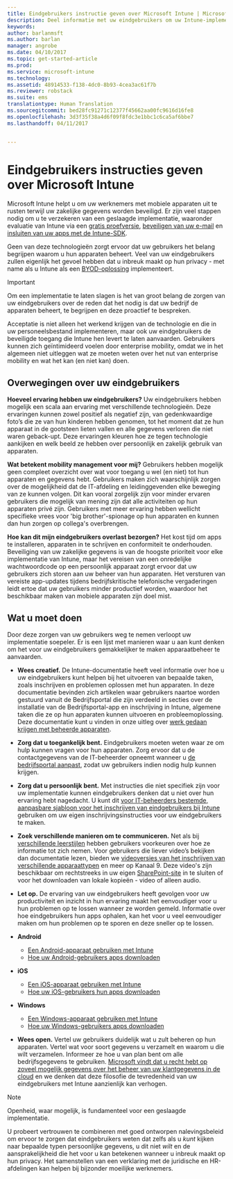 ```yaml
---
title: Eindgebruikers instructie geven over Microsoft Intune | Microsoft Intune
description: Deel informatie met uw eindgebruikers om uw Intune-implementatie succesvol te maken.
keywords: 
author: barlanmsft
ms.author: barlan
manager: angrobe
ms.date: 04/10/2017
ms.topic: get-started-article
ms.prod: 
ms.service: microsoft-intune
ms.technology: 
ms.assetid: 48914533-f138-4dc0-8b93-4cea3ac61f7b
ms.reviewer: robstack
ms.suite: ems
translationtype: Human Translation
ms.sourcegitcommit: bed28fc91271c12377f45662aa00fc9616d16fe8
ms.openlocfilehash: 3d3f35f38a4d6f09f8fdc3e1bbc1c6ca5af6bbe7
ms.lasthandoff: 04/11/2017


---
```


# <a name="how-to-educate-your-end-users-about-microsoft-intune"></a>Eindgebruikers instructies geven over Microsoft Intune

Microsoft Intune helpt u om uw werknemers met mobiele apparaten uit te rusten terwijl uw zakelijke gegevens worden beveiligd. Er zijn veel stappen nodig om u te verzekeren van een geslaagde implementatie, waaronder evaluatie van Intune via een [gratis proefversie](/Intune/Understand/mobile-device-management-trial-guide-microsoft-intune.md), [beveiligen van uw e-mail](https://docs.microsoft.com/intune/understand-explore/common-ways-to-use-intune#protecting-your-on-premises-email-and-data-so-it-can-be-safely-accessed-by-mobile-devices) en [insluiten van uw apps met de Intune-SDK](/intune/develop/intune-app-sdk.md).

Geen van deze technologieën zorgt ervoor dat uw gebruikers het belang begrijpen waarom u hun apparaten beheert. Veel van uw eindgebruikers zullen eigenlijk het gevoel hebben dat u inbreuk maakt op hun privacy - met name als u Intune als een [BYOD-oplossing](/enterprise-mobility-security/solutions/byod-design-considerations-guide.md) implementeert.

> [!Important]
> Om een implementatie te laten slagen is het van groot belang de zorgen van uw eindgebruikers over de reden dat het nodig is dat uw bedrijf de apparaten beheert, te begrijpen en deze proactief te bespreken.

Acceptatie is niet alleen het werkend krijgen van de technologie en die in uw personeelsbestand implementeren, maar ook uw eindgebruikers de beveiligde toegang die Intune hen levert te laten aanvaarden. Gebruikers kunnen zich geïntimideerd voelen door enterprise mobility, omdat we in het algemeen niet uitleggen wat ze moeten weten over het nut van enterprise mobility en wat het kan (en niet kan) doen.

## <a name="things-to-consider-about-your-end-users"></a>Overwegingen over uw eindgebruikers

__Hoeveel ervaring hebben uw eindgebruikers?__ Uw eindgebruikers hebben mogelijk een scala aan ervaring met verschillende technologieën. Deze ervaringen kunnen zowel positief als negatief zijn, van gedenkwaardige foto’s die ze van hun kinderen hebben genomen, tot het moment dat ze hun apparaat in de gootsteen lieten vallen en alle gegevens verloren die niet waren geback-upt. Deze ervaringen kleuren hoe ze tegen technologie aankijken en welk beeld ze hebben over persoonlijk en zakelijk gebruik van apparaten.

__Wat betekent mobility management voor mij?__ Gebruikers hebben mogelijk geen compleet overzicht over wat voor toegang u wel (en niet) tot hun apparaten en gegevens hebt. Gebruikers maken zich waarschijnlijk zorgen over de mogelijkheid dat de IT-afdeling en leidinggevenden elke beweging van ze kunnen volgen. Dit kan vooral zorgelijk zijn voor minder ervaren gebruikers die mogelijk van mening zijn dat alle activiteiten op hun apparaten privé zijn. Gebruikers met meer ervaring hebben wellicht specifieke vrees voor 'big brother'-spionage op hun apparaten en kunnen dan hun zorgen op collega's overbrengen.

__Hoe kan dit mijn eindgebruikers overlast bezorgen?__ Het kost tijd om apps te installeren, apparaten in te schrijven en conformiteit te onderhouden. Beveiliging van uw zakelijke gegevens is van de hoogste prioriteit voor elke implementatie van Intune, maar het vereisen van een onredelijke wachtwoordcode op een persoonlijk apparaat zorgt ervoor dat uw gebruikers zich storen aan uw beheer van hun apparaten. Het versturen van vereiste app-updates tijdens bedrijfskritische telefonische vergaderingen leidt ertoe dat uw gebruikers minder productief worden, waardoor het beschikbaar maken van mobiele apparaten zijn doel mist.

## <a name="things-you-should-do"></a>Wat u moet doen

Door deze zorgen van uw gebruikers weg te nemen verloopt uw implementatie soepeler. Er is een lijst met manieren waar u aan kunt denken om het voor uw eindgebruikers gemakkelijker te maken apparaatbeheer te aanvaarden.

* __Wees creatief.__ De Intune-documentatie heeft veel informatie over hoe u uw eindgebruikers kunt helpen bij het uitvoeren van bepaalde taken, zoals inschrijven en problemen oplossen met hun apparaten. In deze documentatie bevinden zich artikelen waar gebruikers naartoe worden gestuurd vanuit de Bedrijfsportal die zijn verdeeld in secties over de installatie van de Bedrijfsportal-app en inschrijving in Intune, algemene taken die ze op hun apparaten kunnen uitvoeren en probleemoplossing. Deze documentatie kunt u vinden in onze uitleg over [werk gedaan krijgen met beheerde apparaten](/Intune/EndUser/use-managed-devices-to-get-work-done).

* __Zorg dat u toegankelijk bent.__ Eindgebruikers moeten weten waar ze om hulp kunnen vragen voor hun apparaten. Zorg ervoor dat u de contactgegevens van de IT-beheerder opneemt wanneer u [de bedrijfsportal aanpast](/Intune/get-started/start-with-a-paid-subscription-to-microsoft-intune-step-7), zodat uw gebruikers indien nodig hulp kunnen krijgen.

* __Zorg dat u persoonlijk bent.__ Met instructies die niet specifiek zijn voor uw implementatie kunnen eindgebruikers denken dat u niet over hun ervaring hebt nagedacht. U kunt dit [voor IT-beheerders bestemde, aanpasbare sjabloon voor het inschrijven van eindgebruikers bij Intune](https://gallery.technet.microsoft.com/office/Intune-End-User-Enrollment-3a0c9b0c) gebruiken om uw eigen inschrijvingsinstructies voor uw eindgebruikers te maken.

* __Zoek verschillende manieren om te communiceren.__ Net als bij [verschillende leerstijlen](http://www.umassd.edu/dss/resources/facultystaff/howtoteachandaccommodate/howtoaccommodatedifferentlearningstyles/) hebben gebruikers voorkeuren over hoe ze informatie tot zich nemen. Voor gebruikers die liever video’s bekijken dan documentatie lezen, bieden we [videoversies van het inschrijven van verschillende apparaattypen](https://channel9.msdn.com/Series/IntuneEnrollment) en meer op Kanaal 9. Deze video's zijn beschikbaar om rechtstreeks in uw eigen [SharePoint-site](https://support.office.com/article/Embed-a-video-from-Office-365-Video-59e19984-c34e-4be8-889b-f6fa93910581) in te sluiten of voor het downloaden van lokale kopieën - video of alleen audio.

* __Let op.__ De ervaring van uw eindgebruikers heeft gevolgen voor uw productiviteit en inzicht in hun ervaring maakt het eenvoudiger voor u hun problemen op te lossen wanneer ze worden gemeld. Informatie over hoe eindgebruikers hun apps ophalen, kan het voor u veel eenvoudiger maken om hun problemen op te sporen en deze sneller op te lossen.

* **Android**
  * [Een Android-apparaat gebruiken met Intune](https://docs.microsoft.com/Intune/EndUser/using-your-android-device-with-intune)
  * [Hoe uw Android-gebruikers apps downloaden](how-your-android-users-get-their-apps.md)

* **iOS**
  * [Een iOS-apparaat gebruiken met Intune](https://docs.microsoft.com/Intune/EndUser/using-your-ios-device-with-intune)
  * [Hoe uw iOS-gebruikers hun apps downloaden](how-your-ios-users-get-their-apps.md)

* **Windows**
  * [Een Windows-apparaat gebruiken met Intune](https://docs.microsoft.com/Intune/EndUser/using-your-windows-device-with-intune)
  * [Hoe uw Windows-gebruikers apps downloaden](how-your-windows-users-get-their-apps.md)

* __Wees open.__ Vertel uw gebruikers duidelijk wat u zult beheren op hun apparaten. Vertel wat voor soort gegevens u verzamelt en waarom u die wilt verzamelen. Informeer ze hoe u van plan bent om alle bedrijfsgegevens te gebruiken. [Microsoft vindt dat u recht hebt op zoveel mogelijk gegevens over het beheer van uw klantgegevens in de cloud](https://www.microsoft.com/trustcenter/about/transparency) en we denken dat deze filosofie de tevredenheid van uw eindgebruikers met Intune aanzienlijk kan verhogen.

>[!Note]
> Openheid, waar mogelijk, is fundamenteel voor een geslaagde implementatie.

U probeert vertrouwen te combineren met goed ontworpen nalevingsbeleid om ervoor te zorgen dat eindgebruikers weten dat zelfs als u *kunt* kijken naar bepaalde typen persoonlijke gegevens, u dit niet *wilt* en de aansprakelijkheid die het voor u kan betekenen wanneer u inbreuk maakt op hun privacy. Het samenstellen van een verklaring met de juridische en HR-afdelingen kan helpen bij bijzonder moeilijke werknemers.

